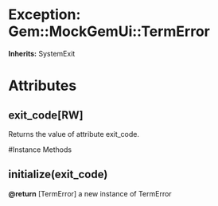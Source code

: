 # Exception: Gem::MockGemUi::TermError
**Inherits:** SystemExit
    



# Attributes
## exit_code[RW] [](#attribute-i-exit_code)
Returns the value of attribute exit_code.


#Instance Methods
## initialize(exit_code) [](#method-i-initialize)

**@return** [TermError] a new instance of TermError

